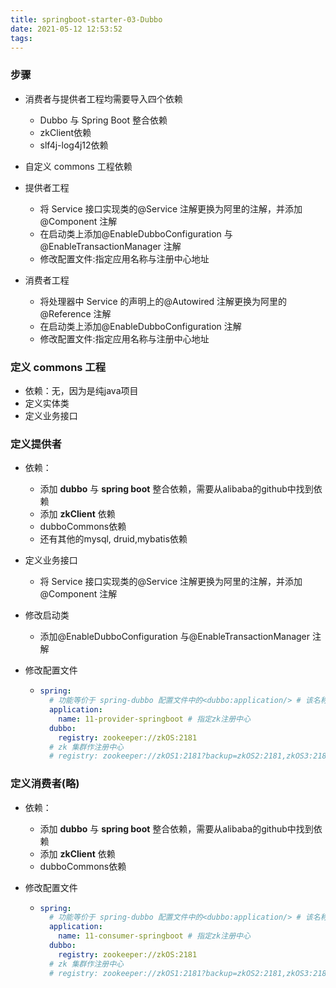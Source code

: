 ```yaml
---
title: springboot-starter-03-Dubbo
date: 2021-05-12 12:53:52
tags:
---
```




  ### 步骤

  - 消费者与提供者工程均需要导入四个依赖 
    -  Dubbo 与 Spring Boot 整合依赖
    -  zkClient依赖
    -  slf4j-log4j12依赖

  - 自定义 commons 工程依赖 
  - 提供者工程
    - 将 Service 接口实现类的@Service 注解更换为阿里的注解，并添加@Component 注解
    - 在启动类上添加@EnableDubboConfiguration 与@EnableTransactionManager 注解
    - 修改配置文件:指定应用名称与注册中心地址 
  - 消费者工程
    - 将处理器中 Service 的声明上的@Autowired 注解更换为阿里的@Reference 注解 
    - 在启动类上添加@EnableDubboConfiguration 注解
    - 修改配置文件:指定应用名称与注册中心地址



### 定义 **commons** 工程

- 依赖：无，因为是纯java项目
- 定义实体类
- 定义业务接口

### 定义提供者

- 依赖：

  - 添加 **dubbo** 与 **spring boot** 整合依赖，需要从alibaba的github中找到依赖
  - 添加 **zkClient** 依赖
  - dubboCommons依赖
  - 还有其他的mysql, druid,mybatis依赖

- 定义业务接口

  - 将 Service 接口实现类的@Service 注解更换为阿里的注解，并添加@Component 注解

- 修改启动类

  - 添加@EnableDubboConfiguration 与@EnableTransactionManager 注解

- 修改配置文件

  - ```yaml
    spring:
      # 功能等价于 spring-dubbo 配置文件中的<dubbo:application/> # 该名称是由服务治理平台使用
      application:
      	name: 11-provider-springboot # 指定zk注册中心
      dubbo:
      	registry: zookeeper://zkOS:2181
      # zk 集群作注册中心
      # registry: zookeeper://zkOS1:2181?backup=zkOS2:2181,zkOS3:2181
    ```

### 定义消费者(略)

- 依赖：

  - 添加 **dubbo** 与 **spring boot** 整合依赖，需要从alibaba的github中找到依赖
  - 添加 **zkClient** 依赖
  - dubboCommons依赖

- 修改配置文件

  - ```yaml
    spring:
      # 功能等价于 spring-dubbo 配置文件中的<dubbo:application/> # 该名称是由服务治理平台使用
      application:
      	name: 11-consumer-springboot # 指定zk注册中心
      dubbo:
      	registry: zookeeper://zkOS:2181
      # zk 集群作注册中心
      # registry: zookeeper://zkOS1:2181?backup=zkOS2:2181,zkOS3:2181
    ```

    



## 